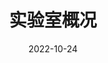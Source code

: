 ---
title: 实验室概况
date: 2022-10-24
type: landing
translationKey: tour
sections:
  - block: slider
    content:
      slides:
        - title: 👋 欢迎来到复杂系统与控制实验室
          content: 了解我们的研究方向和最新进展...
          align: center
          background:
            image:
              filename: coders.jpg
              filters:
                brightness: 0.7
            position: right
            color: '#666'
        - title: 研究领域 ⚡️
          content: '复杂系统建模、分析与控制'
          align: left
          background:
            image:
              filename: contact.jpg
              filters:
                brightness: 0.7
            position: center
            color: '#555'
        - title: 加入我们 🌎
          content: '欢迎优秀的研究生加入我们的团队'
          align: right
          background:
            image:
              filename: welcome.jpg
              filters:
                brightness: 0.5
            position: center
            color: '#333'
    design:
      slide_height: ''
      is_fullscreen: true
      loop: false
      interval: 2000
---